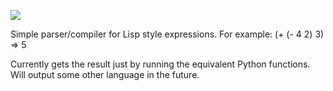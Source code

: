 ![](https://github.com/DavidSpickett/ExpressionCompiler/workflows/ExpressionCompiler/badge.svg)

Simple parser/compiler for Lisp style expressions. For example:
(+ (- 4 2) 3) => 5

Currently gets the result just by running the equivalent Python functions. Will output some other language in the future.
